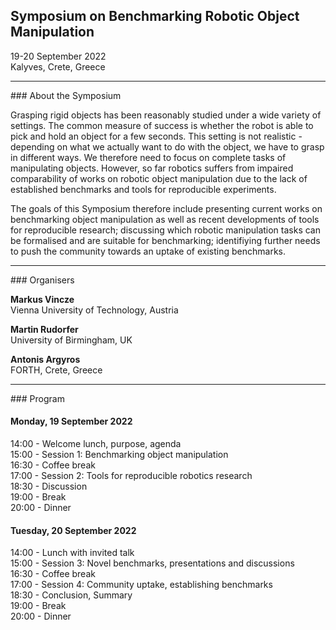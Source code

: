## Symposium on Benchmarking Robotic Object Manipulation

19-20 September 2022<br/>
Kalyves, Crete, Greece

<hr/>
### About the Symposium

Grasping rigid objects has been reasonably studied under a wide variety of settings.
The common measure of success is whether the robot is able to pick and hold an object for a few seconds.
This setting is not realistic - depending on what we actually want to do with the object, we have to grasp in different ways.
We therefore need to focus on complete tasks of manipulating objects.
However, so far robotics suffers from impaired comparability of works on robotic object manipulation due to the lack of established benchmarks and tools for reproducible experiments.

The goals of this Symposium therefore include presenting current works on benchmarking object manipulation as well as recent developments of tools for reproducible research; discussing which robotic manipulation tasks can be formalised and are suitable for benchmarking; identifiying further needs to push the community towards an uptake of existing benchmarks.

<hr/>
### Organisers

**Markus Vincze**<br/>
Vienna University of Technology, Austria

**Martin Rudorfer**<br/>
University of Birmingham, UK

**Antonis Argyros**<br/>
FORTH, Crete, Greece

<hr/>
### Program

#### Monday, 19 September 2022

14:00 - Welcome lunch, purpose, agenda<br/>
15:00 - Session 1: Benchmarking object manipulation<br/>
16:30 - Coffee break<br/>
17:00 - Session 2: Tools for reproducible robotics research<br/>
18:30 - Discussion<br/>
19:00 - Break<br/>
20:00 - Dinner

#### Tuesday, 20 September 2022

14:00 - Lunch with invited talk<br/>
15:00 - Session 3: Novel benchmarks, presentations and discussions<br/>
16:30 - Coffee break<br/>
17:00 - Session 4: Community uptake, establishing benchmarks<br/>
18:30 - Conclusion, Summary<br/>
19:00 - Break<br/>
20:00 - Dinner


